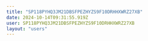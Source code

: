 ```yaml
---
title: "SP118PYHQ3JM21DBSFPEZHYZS9F10DRHHXWRZ27XB"
date: 2024-10-14T09:31:55.919Z
user: SP118PYHQ3JM21DBSFPEZHYZS9F10DRHHXWRZ27XB
layout: "users"
---
```

    